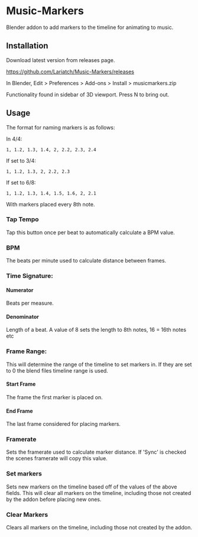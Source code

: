 # Music-Markers
Blender addon to add markers to the timeline for animating to music.

## Installation
Download latest version from releases page.

https://github.com/Lariatch/Music-Markers/releases

In Blender, Edit > Preferences > Add-ons > Install > musicmarkers.zip

Functionality found in sidebar of 3D viewport. Press N to bring out.

## Usage

The format for naming markers is as follows:

  In 4/4:
  
    1, 1.2, 1.3, 1.4, 2, 2.2, 2.3, 2.4
  If set to 3/4:
  
    1, 1.2, 1.3, 2, 2.2, 2.3
  If set to 6/8:
  
    1, 1.2, 1.3, 1.4, 1.5, 1.6, 2, 2.1
    
  With markers placed every 8th note.
  
  
### Tap Tempo
Tap this button once per beat to automatically calculate a BPM value.

### BPM
The beats per minute used to calculate distance between frames.

### Time Signature:

#### Numerator
Beats per measure.

#### Denominator
Length of a beat. A value of 8 sets the length to 8th notes, 16 = 16th notes etc

### Frame Range:
This will determine the range of the timeline to set markers in. If they are set to 0 the blend files timeline range is used.

#### Start Frame
The frame the first marker is placed on.

#### End Frame
The last frame considered for placing markers.

### Framerate
Sets the framerate used to calculate marker distance. If 'Sync' is checked the scenes framerate will copy this value.

### Set markers
Sets new markers on the timeline based off of the values of the above fields. This will clear all markers on the timeline, including those not created by the addon before placing new ones.

### Clear Markers
Clears all markers on the timeline, including those not created by the addon.
